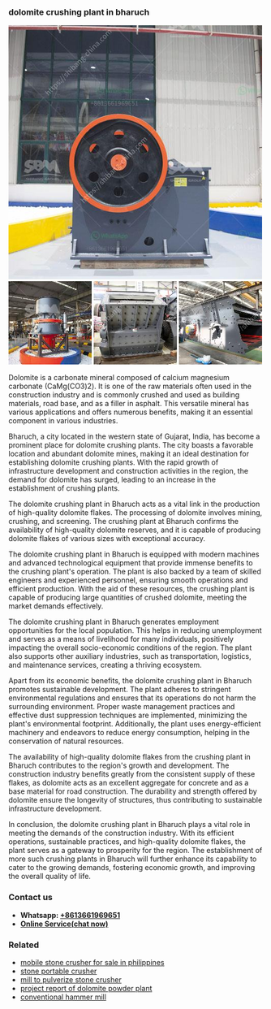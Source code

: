 <h3>dolomite crushing plant in bharuch</h3><img src='1706755740.jpg' alt=''><p>Dolomite is a carbonate mineral composed of calcium magnesium carbonate (CaMg(CO3)2). It is one of the raw materials often used in the construction industry and is commonly crushed and used as building materials, road base, and as a filler in asphalt. This versatile mineral has various applications and offers numerous benefits, making it an essential component in various industries.</p><p>Bharuch, a city located in the western state of Gujarat, India, has become a prominent place for dolomite crushing plants. The city boasts a favorable location and abundant dolomite mines, making it an ideal destination for establishing dolomite crushing plants. With the rapid growth of infrastructure development and construction activities in the region, the demand for dolomite has surged, leading to an increase in the establishment of crushing plants.</p><p>The dolomite crushing plant in Bharuch acts as a vital link in the production of high-quality dolomite flakes. The processing of dolomite involves mining, crushing, and screening. The crushing plant at Bharuch confirms the availability of high-quality dolomite reserves, and it is capable of producing dolomite flakes of various sizes with exceptional accuracy.</p><p>The dolomite crushing plant in Bharuch is equipped with modern machines and advanced technological equipment that provide immense benefits to the crushing plant's operation. The plant is also backed by a team of skilled engineers and experienced personnel, ensuring smooth operations and efficient production. With the aid of these resources, the crushing plant is capable of producing large quantities of crushed dolomite, meeting the market demands effectively.</p><p>The dolomite crushing plant in Bharuch generates employment opportunities for the local population. This helps in reducing unemployment and serves as a means of livelihood for many individuals, positively impacting the overall socio-economic conditions of the region. The plant also supports other auxiliary industries, such as transportation, logistics, and maintenance services, creating a thriving ecosystem.</p><p>Apart from its economic benefits, the dolomite crushing plant in Bharuch promotes sustainable development. The plant adheres to stringent environmental regulations and ensures that its operations do not harm the surrounding environment. Proper waste management practices and effective dust suppression techniques are implemented, minimizing the plant's environmental footprint. Additionally, the plant uses energy-efficient machinery and endeavors to reduce energy consumption, helping in the conservation of natural resources.</p><p>The availability of high-quality dolomite flakes from the crushing plant in Bharuch contributes to the region's growth and development. The construction industry benefits greatly from the consistent supply of these flakes, as dolomite acts as an excellent aggregate for concrete and as a base material for road construction. The durability and strength offered by dolomite ensure the longevity of structures, thus contributing to sustainable infrastructure development.</p><p>In conclusion, the dolomite crushing plant in Bharuch plays a vital role in meeting the demands of the construction industry. With its efficient operations, sustainable practices, and high-quality dolomite flakes, the plant serves as a gateway to prosperity for the region. The establishment of more such crushing plants in Bharuch will further enhance its capability to cater to the growing demands, fostering economic growth, and improving the overall quality of life.</p><h3>Contact us</h3><ul><li><strong>Whatsapp:&nbsp;<a href="https://wa.me/8613661969651">+8613661969651</a></strong></li><li><a href="https://swt.shibang-china.com/?git&amp;zhl&amp;dolomite crushing plant in bharuch"><strong>Online Service(chat now)</strong></a></li></ul><h3>Related</h3><ul><li><a href='mobile stone crusher for sale in philippines.md'>mobile stone crusher for sale in philippines</a></li><li><a href='stone portable crusher.md'>stone portable crusher</a></li><li><a href='mill to pulverize stone crusher.md'>mill to pulverize stone crusher</a></li><li><a href='project report of dolomite powder plant.md'>project report of dolomite powder plant</a></li><li><a href='conventional hammer mill.md'>conventional hammer mill</a></li></ul>